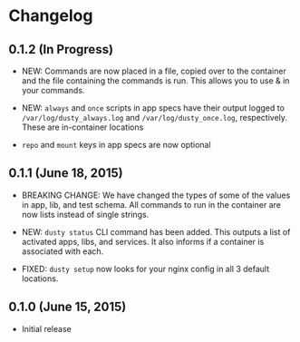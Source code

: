 # Changelog

## 0.1.2 (In Progress)
  * NEW: Commands are now placed in a file, copied over to the container and the file containing the commands is run. This allows you to use & in your commands.
  * NEW: `always` and `once` scripts in app specs have their output logged to `/var/log/dusty_always.log` and `/var/log/dusty_once.log`, respectively. These are in-container locations

  * `repo` and `mount` keys in app specs are now optional


## 0.1.1 (June 18, 2015)
  * BREAKING CHANGE: We have changed the types of some of the values in app, lib, and test schema.  All commands to run in the container are now lists instead of single strings.

  * NEW: `dusty status` CLI command has been added.  This outputs a list of activated apps, libs, and services. It also informs if a container is associated with each.

  * FIXED: `dusty setup` now looks for your nginx config in all 3 default locations.


## 0.1.0 (June 15, 2015)
  * Initial release
